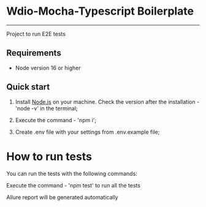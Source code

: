 Wdio-Mocha-Typescript Boilerplate
==========================================

***

Project to run E2E tests

## Requirements

- Node version 16 or higher

## Quick start
1. Install [Node.js](https://nodejs.org/) on your machine.
   Check the version after the installation - 'node -v' in the terminal;

2. Execute the command - 'npm i';

3. Create .env file with your settings from .env.example file;

# How to run tests

You can run the tests with the following commands:

Execute the command - 'npm test' to run all the tests

Allure report will be generated automatically
